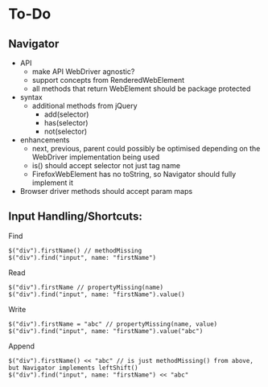 # To-Do

## Navigator

* API
    * make API WebDriver agnostic?
    * support concepts from RenderedWebElement
    * all methods that return WebElement should be package protected
* syntax
    * additional methods from jQuery
        * add(selector)
        * has(selector)
        * not(selector)
* enhancements
	* next, previous, parent could possibly be optimised depending on the WebDriver implementation being used
	* is() should accept selector not just tag name
	* FirefoxWebElement has no toString, so Navigator should fully implement it
* Browser driver methods should accept param maps

## Input Handling/Shortcuts:

Find

    $("div").firstName() // methodMissing
    $("div").find("input", name: "firstName")
    
Read

    $("div").firstName // propertyMissing(name)
    $("div").find("input", name: "firstName").value()
    
Write

    $("div").firstName = "abc" // propertyMissing(name, value)
    $("div").find("input", name: "firstName").value("abc")
    
Append

    $("div").firstName() << "abc" // is just methodMissing() from above, but Navigator implements leftShift()
    $("div").find("input", name: "firstName") << "abc"
